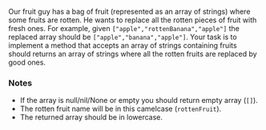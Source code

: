 Our fruit guy has a bag of fruit (represented as an array of strings) where some fruits are rotten. He wants to replace all the rotten pieces of fruit with fresh ones. For example, given `["apple","rottenBanana","apple"]` the replaced array should be `["apple","banana","apple"]`. Your task is to implement a method that accepts an array of strings containing fruits should returns an array of strings where all the rotten fruits are replaced by good ones. 

### Notes

- If the array is null/nil/None or empty you should return empty array (`[]`).
- The rotten fruit name will be in this camelcase (`rottenFruit`).
- The returned array should be in lowercase.